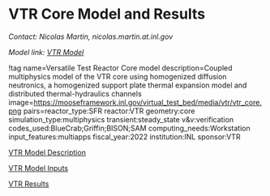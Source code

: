 # VTR Core Model and Results

*Contact: Nicolas Martin, nicolas.martin.at.inl.gov*

*Model link: [VTR Model](https://github.com/idaholab/virtual_test_bed/tree/devel/sfr/vtr)*

!tag name=Versatile Test Reactor Core model
     description=Coupled multiphysics model of the VTR  core using homogenized diffusion neutronics, a homogenized support plate thermal expansion model and distributed thermal-hydraulics channels
     image=https://mooseframework.inl.gov/virtual_test_bed/media/vtr/vtr_core.png
     pairs=reactor_type:SFR
           reactor:VTR
           geometry:core
           simulation_type:multiphysics
           transient:steady_state
           v&v:verification
           codes_used:BlueCrab;Griffin;BISON;SAM
           computing_needs:Workstation
           input_features:multiapps
           fiscal_year:2022
           institution:INL
           sponsor:VTR

[VTR Model Description](vtr/vtr_model.md)

[VTR Model Inputs](vtr/vtr_model_inputs.md)

[VTR Results](vtr/vtr_results.md)

